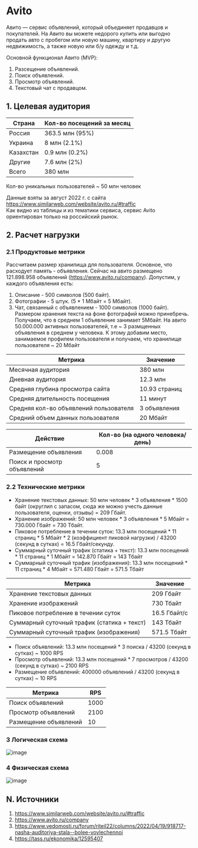 # Avito
Авито — сервис объявлений, который объединяет продавцов и покупателей. На Авито вы можете недорого купить или выгодно продать авто с пробегом или новую машину, квартиру и другую недвижимость, а также новую или б/у одежду и т.д.

Основной функционал Авито (MVP):
1. Разсещение объявлений.
2. Поиск объявлений.
3. Просмотр объявлений.
4. Текстовый чат с продавцом.

## 1. Целевая аудитория

| Страна                                            | Кол-во посещений за месяц  |
|---------------------------------------------------|----------------------------|
| Россия                                            | 363.5 млн (95%)            |
| Украина                                           | 8 млн (2.1%)               |
| Казахстан                                         | 0.9 млн (0.2%)             |
| Другие                                            | 7.6 млн (2%)               |
| Всего                                             | 380 млн                    |

Кол-во уникальных пользователей ~ 50 млн человек

Данные взяты за август 2022 г. с сайта https://www.similarweb.com/website/avito.ru/#traffic <br>
Как видно из таблицы и из тематики сервиса, сервис Avito ориентирован только на российский рынок.

## 2. Расчет нагрузки

### 2.1 Продуктовые метрики

Рассчитаем размер хранилища для пользователя. Основное, что расходует память - объявления.
Сейчас на авито размещено 121.898.958 объявлений (https://www.avito.ru/company).
Допустим, у каждого объявления есть:
1. Описание - 500 символов (500 байт).
2. Фотографии - 5 штук. (5 * 1 Мбайт = 5 Мбайт).
3. Чат, связанный с объявлением - 1000 символов (1000 байт).
Размером хранения текста на фоне фотографий можно принебречь. Получаем, что в среднем 1 объявление занимает 5Мбайт. 
На авито 50.000.000 активных пользователей, т.е ~ 3 размщенных объявления в среднем у человека.
К этому добавим место, занимаемое профилем пользователя и получаем, что хранилище пользователя ~ 20 Мбайт


| Метрика                                           | Значение                   |
|---------------------------------------------------|----------------------------|
| Месячная аудитория                                | 380 млн                    |
| Дневная аудитория                                 | 12.3 млн                   |
| Средняя глубина просмотра сайта                   | 10.93 страниц              |
| Средняя длительность посещения                    | 11 минут                   |
| Средняя кол-во объявлений пользователя            | 3 объявления               |
| Средний объем данных пользователя                 | 20 Мбайт                   |

| Действие                                          | Кол-во (на одного человека/день) |
|---------------------------------------------------|----------------------------------|
| Размещение объявления                             | 0.008                            |
| Поиск и просмотр объявлений                       | 5                                |


### 2.2 Технические метрики

* Хранение текстовых данных: 50 млн человек * 3 объявления * 1500 байт (округлил с запасом, сюда же можно учесть данные пользователя, оценки, отзывы) = 209 Гбайт.
* Хранение изображений: 50 млн человек * 3 объявления * 5 Мбайт = 730.000 Гбайт = 730 Тбайт.
* Пиковое потребление в течении суток: 13.3 млн посещений * 11 страниц * 5 Мбайт * 2 (коэффициент пиковой нагрузки) / 43200 (секунд в сутках) = 16.5 Гбайт/секунду.
* Суммарный суточный трафик (статика + текст): 13.3 млн посещений * 11 страниц * 1 Мбайт = 142.870 Гбайт = 143 Тбайт
* Суммарный суточный трафик (изображения): 13.3 млн посещений * 11 страниц * 4 Мбайт = 571.480 Гбайт = 571.5 Тбайт

| Метрика                                           | Значение                   |
|---------------------------------------------------|----------------------------|
| Хранение текстовых данных                         | 209 Гбайт                  |
| Хранение изображений                              | 730 Тбайт                  |
| Пиковое потребление в течении суток               | 16.5 Гбайт/с               |
| Суммарный суточный трафик (статика + текст)       | 143 Тбайт                  |
| Суммарный суточный трафик (изображения)           | 571.5 Тбайт                |

* Поиск объявлений: 13.3 млн посещений * 3 поиска / 43200 (секунд в сутках) ~ 1000 RPS
* Просмотр объявлений: 13.3 млн посещений * 7 просмотров / 43200 (секунд в сутках) ~ 2100 RPS
* Размещение объявлений: 400000 объявлений / 43200 (секунд в сутках) ~ 10 RPS

| Метрика                                           | RPS                        |
|---------------------------------------------------|----------------------------|
| Поиск объявлений                                  | 1000                       |
| Просмотр объявлений                               | 2100                       |
| Размещение объявлений                             | 10                         |

### 3 Логическая схема
![image](https://user-images.githubusercontent.com/41092173/201536232-a02bc0b0-1288-4dfa-98c0-591fdf59f19a.png)

### 4 Физическая схема
![image](https://user-images.githubusercontent.com/41092173/201541845-745dd2d1-dc33-4976-8dad-f55eebf2cb62.png)

## N. Источники
1. https://www.similarweb.com/website/avito.ru/#traffic
2. https://www.avito.ru/company
3. https://www.vedomosti.ru/forum/riteil22/columns/2022/04/19/918717-nasha-auditoriya-stala--bolee-vovlechennoi
4. https://tass.ru/ekonomika/12595407
